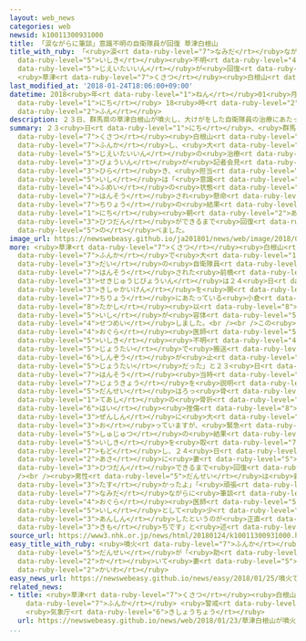 ```yaml
---
layout: web_news
categories: web
newsid: k10011300931000
title: 「涙ながらに筆談」意識不明の自衛隊員が回復 草津白根山
title_with_ruby: 「<ruby>涙<rt data-ruby-level="7">なみだ</rt></ruby>ながらに<ruby>筆談<rt data-ruby-level="3">ひつだん</rt></ruby>」<ruby>意識<rt
  data-ruby-level="5">いしき</rt></ruby><ruby>不明<rt data-ruby-level="4">ふめい</rt></ruby>の<ruby>自衛隊員<rt
  data-ruby-level="5">じえいたいいん</rt></ruby>が<ruby>回復<rt data-ruby-level="5">かいふく</rt></ruby>
  <ruby>草津<rt data-ruby-level="7">くさつ</rt></ruby><ruby>白根山<rt data-ruby-level="3">しらねさん</rt></ruby>
last_modified_at: '2018-01-24T18:06:00+09:00'
datetime: 2018<ruby>年<rt data-ruby-level="1">ねん</rt></ruby>01<ruby>月<rt data-ruby-level="1">がつ</rt></ruby>24<ruby>日<rt
  data-ruby-level="1">にち</rt></ruby> 18<ruby>時<rt data-ruby-level="2">じ</rt></ruby>06<ruby>分<rt
  data-ruby-level="2">ふん</rt></ruby>
description: ２３日、群馬県の草津白根山が噴火し、大けがをした自衛隊員の治療にあたっている病院が記者会見を開き、担当の医師は「意識不明の状態で搬送され懸命の治療の結果、２４日朝に筆談ができるまで回復した」と述べました。
summary: ２３<ruby>日<rt data-ruby-level="1">にち</rt></ruby>、<ruby>群馬県<rt data-ruby-level="7">ぐんまけん</rt></ruby>の<ruby>草津<rt
  data-ruby-level="7">くさつ</rt></ruby><ruby>白根山<rt data-ruby-level="3">しらねさん</rt></ruby>が<ruby>噴火<rt
  data-ruby-level="7">ふんか</rt></ruby>し、<ruby>大<rt data-ruby-level="1">だい</rt></ruby>けがをした<ruby>自衛隊員<rt
  data-ruby-level="5">じえいたいいん</rt></ruby>の<ruby>治療<rt data-ruby-level="7">ちりょう</rt></ruby>にあたっている<ruby>病院<rt
  data-ruby-level="3">びょういん</rt></ruby>が<ruby>記者会見<rt data-ruby-level="3">きしゃかいけん</rt></ruby>を<ruby>開<rt
  data-ruby-level="3">ひら</rt></ruby>き、<ruby>担当<rt data-ruby-level="6">たんとう</rt></ruby>の<ruby>医師<rt
  data-ruby-level="5">いし</rt></ruby>は「<ruby>意識<rt data-ruby-level="5">いしき</rt></ruby><ruby>不明<rt
  data-ruby-level="4">ふめい</rt></ruby>の<ruby>状態<rt data-ruby-level="5">じょうたい</rt></ruby>で<ruby>搬送<rt
  data-ruby-level="7">はんそう</rt></ruby>され<ruby>懸命<rt data-ruby-level="7">けんめい</rt></ruby>の<ruby>治療<rt
  data-ruby-level="7">ちりょう</rt></ruby>の<ruby>結果<rt data-ruby-level="4">けっか</rt></ruby>、２４<ruby>日<rt
  data-ruby-level="1">にち</rt></ruby><ruby>朝<rt data-ruby-level="2">あさ</rt></ruby>に<ruby>筆談<rt
  data-ruby-level="3">ひつだん</rt></ruby>ができるまで<ruby>回復<rt data-ruby-level="5">かいふく</rt></ruby>した」と<ruby>述<rt
  data-ruby-level="5">の</rt></ruby>べました。
image_url: https://newswebeasy.github.io/ja201801/news/web/image/2018/01/24/K10011300931_1801241801_1801241814_01_02.jpg
more: <ruby>草津<rt data-ruby-level="7">くさつ</rt></ruby><ruby>白根山<rt data-ruby-level="3">しらねさん</rt></ruby>の<ruby>噴火<rt
  data-ruby-level="7">ふんか</rt></ruby>で<ruby>大<rt data-ruby-level="1">だい</rt></ruby>けがをした２０<ruby>代<rt
  data-ruby-level="3">だい</rt></ruby>の<ruby>自衛隊員<rt data-ruby-level="5">じえいたいいん</rt></ruby>が<ruby>搬送<rt
  data-ruby-level="7">はんそう</rt></ruby>された<ruby>前橋<rt data-ruby-level="3">まえばし</rt></ruby><ruby>赤十字病院<rt
  data-ruby-level="3">せきじゅうじびょういん</rt></ruby>は２４<ruby>日<rt data-ruby-level="1">にち</rt></ruby>、<ruby>記者会見<rt
  data-ruby-level="3">きしゃかいけん</rt></ruby>を<ruby>開<rt data-ruby-level="3">ひら</rt></ruby>き、<ruby>治療<rt
  data-ruby-level="7">ちりょう</rt></ruby>にあたっている<ruby>小倉<rt data-ruby-level="4">おぐら</rt></ruby><ruby>崇<rt
  data-ruby-level="8">たかし</rt></ruby><ruby>以<rt data-ruby-level="8">おもんみ</rt></ruby><ruby>医師<rt
  data-ruby-level="5">いし</rt></ruby>が<ruby>容体<rt data-ruby-level="5">ようだい</rt></ruby>などについて<ruby>説明<rt
  data-ruby-level="4">せつめい</rt></ruby>しました。<br /><br />この<ruby>中<rt data-ruby-level="1">なか</rt></ruby>で、<ruby>小倉<rt
  data-ruby-level="4">おぐら</rt></ruby><ruby>医師<rt data-ruby-level="5">いし</rt></ruby>は「<ruby>意識<rt
  data-ruby-level="5">いしき</rt></ruby><ruby>不明<rt data-ruby-level="4">ふめい</rt></ruby>の<ruby>状態<rt
  data-ruby-level="5">じょうたい</rt></ruby>で<ruby>搬送<rt data-ruby-level="7">はんそう</rt></ruby>され<ruby>心臓<rt
  data-ruby-level="6">しんぞう</rt></ruby>が<ruby>止<rt data-ruby-level="2">と</rt></ruby>まりそうな<ruby>状態<rt
  data-ruby-level="5">じょうたい</rt></ruby>だった」と２３<ruby>日<rt data-ruby-level="1">にち</rt></ruby>の<ruby>搬送<rt
  data-ruby-level="7">はんそう</rt></ruby><ruby>当時<rt data-ruby-level="2">とうじ</rt></ruby>の<ruby>状況<rt
  data-ruby-level="7">じょうきょう</rt></ruby>を<ruby>説明<rt data-ruby-level="4">せつめい</rt></ruby>しました。<ruby>男性<rt
  data-ruby-level="5">だんせい</rt></ruby>はろっ<ruby>骨<rt data-ruby-level="6">こつ</rt></ruby>や<ruby>手足<rt
  data-ruby-level="1">てあし</rt></ruby>の<ruby>骨折<rt data-ruby-level="6">こっせつ</rt></ruby>、それに<ruby>肺<rt
  data-ruby-level="6">はい</rt></ruby><ruby>挫傷<rt data-ruby-level="8">ざしょう</rt></ruby>など<ruby>全身<rt
  data-ruby-level="3">ぜんしん</rt></ruby>に<ruby>大<rt data-ruby-level="1">おお</rt></ruby>けがを<ruby>負<rt
  data-ruby-level="3">お</rt></ruby>っていますが、<ruby>緊急<rt data-ruby-level="7">きんきゅう</rt></ruby><ruby>手術<rt
  data-ruby-level="5">しゅじゅつ</rt></ruby>の<ruby>結果<rt data-ruby-level="4">けっか</rt></ruby>、<ruby>意識<rt
  data-ruby-level="5">いしき</rt></ruby>を<ruby>取<rt data-ruby-level="7">と</rt></ruby>り<ruby>戻<rt
  data-ruby-level="7">もど</rt></ruby>し、２４<ruby>日<rt data-ruby-level="1">にち</rt></ruby><ruby>朝<rt
  data-ruby-level="2">あさ</rt></ruby>に<ruby>妻<rt data-ruby-level="5">つま</rt></ruby>と<ruby>筆談<rt
  data-ruby-level="3">ひつだん</rt></ruby>できるまで<ruby>回復<rt data-ruby-level="5">かいふく</rt></ruby>したということです。<br
  /><br /><ruby>男性<rt data-ruby-level="5">だんせい</rt></ruby>は<ruby>妻<rt data-ruby-level="5">つま</rt></ruby>と「<ruby>助<rt
  data-ruby-level="3">たす</rt></ruby>かったよ」「<ruby>頑張<rt data-ruby-level="7">がんば</rt></ruby>ったね」などと<ruby>涙<rt
  data-ruby-level="7">なみだ</rt></ruby>ながらに<ruby>筆談<rt data-ruby-level="3">ひつだん</rt></ruby>したということで、<ruby>小倉<rt
  data-ruby-level="4">おぐら</rt></ruby><ruby>医師<rt data-ruby-level="5">いし</rt></ruby>は「<ruby>医師<rt
  data-ruby-level="5">いし</rt></ruby>として<ruby>少<rt data-ruby-level="2">すこ</rt></ruby>し<ruby>安心<rt
  data-ruby-level="3">あんしん</rt></ruby>したというのが<ruby>正直<rt data-ruby-level="2">しょうじき</rt></ruby>な<ruby>気持<rt
  data-ruby-level="3">きも</rt></ruby>ちです」と<ruby>述<rt data-ruby-level="5">の</rt></ruby>べていました。
source_url: https://www3.nhk.or.jp/news/html/20180124/k10011300931000.html
easy_title_with_ruby: <ruby>噴火<rt data-ruby-level="7">ふんか</rt></ruby>でけがをした<ruby>男性<rt
  data-ruby-level="5">だんせい</rt></ruby>が「<ruby>助<rt data-ruby-level="3">たす</rt></ruby>かったよ」と<ruby>書<rt
  data-ruby-level="2">か</rt></ruby>いて<ruby>妻<rt data-ruby-level="5">つま</rt></ruby>と<ruby>会話<rt
  data-ruby-level="2">かいわ</rt></ruby>
easy_news_url: https://newswebeasy.github.io/news/easy/2018/01/25/噴火でけがをした男性が助かったよと書いて妻と会話
related_news:
- title: <ruby>草津<rt data-ruby-level="7">くさつ</rt></ruby><ruby>白根山<rt data-ruby-level="3">しらねさん</rt></ruby>が<ruby>噴火<rt
    data-ruby-level="7">ふんか</rt></ruby> <ruby>警戒<rt data-ruby-level="7">けいかい</rt></ruby>レベル３に
    <ruby>気象庁<rt data-ruby-level="6">きしょうちょう</rt></ruby>
  url: https://newswebeasy.github.io/news/web/2018/01/23/草津白根山が噴火-警戒レベル3に-気象庁
...
```

